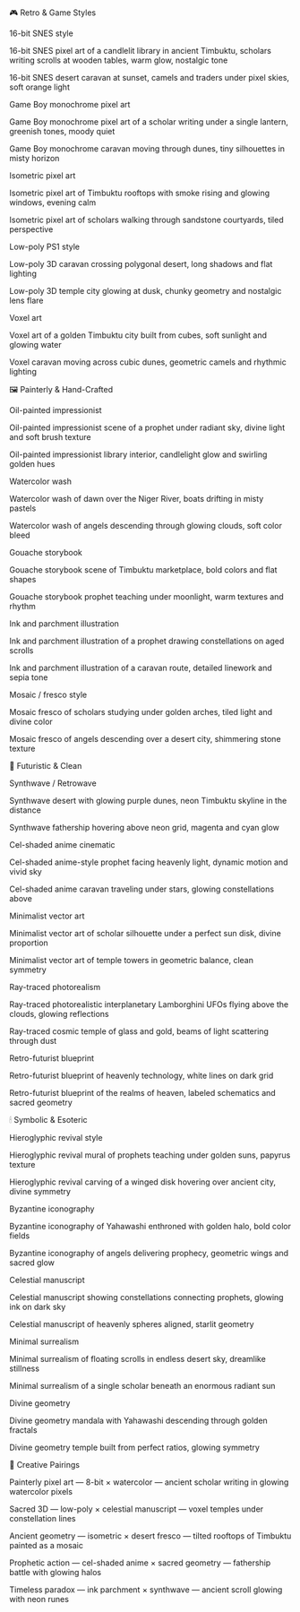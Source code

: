 🎮 Retro & Game Styles

16-bit SNES style

16-bit SNES pixel art of a candlelit library in ancient Timbuktu, scholars writing scrolls at wooden tables, warm glow, nostalgic tone

16-bit SNES desert caravan at sunset, camels and traders under pixel skies, soft orange light

Game Boy monochrome pixel art

Game Boy monochrome pixel art of a scholar writing under a single lantern, greenish tones, moody quiet

Game Boy monochrome caravan moving through dunes, tiny silhouettes in misty horizon

Isometric pixel art

Isometric pixel art of Timbuktu rooftops with smoke rising and glowing windows, evening calm

Isometric pixel art of scholars walking through sandstone courtyards, tiled perspective

Low-poly PS1 style

Low-poly 3D caravan crossing polygonal desert, long shadows and flat lighting

Low-poly 3D temple city glowing at dusk, chunky geometry and nostalgic lens flare

Voxel art

Voxel art of a golden Timbuktu city built from cubes, soft sunlight and glowing water

Voxel caravan moving across cubic dunes, geometric camels and rhythmic lighting

🖼 Painterly & Hand-Crafted

Oil-painted impressionist

Oil-painted impressionist scene of a prophet under radiant sky, divine light and soft brush texture

Oil-painted impressionist library interior, candlelight glow and swirling golden hues

Watercolor wash

Watercolor wash of dawn over the Niger River, boats drifting in misty pastels

Watercolor wash of angels descending through glowing clouds, soft color bleed

Gouache storybook

Gouache storybook scene of Timbuktu marketplace, bold colors and flat shapes

Gouache storybook prophet teaching under moonlight, warm textures and rhythm

Ink and parchment illustration

Ink and parchment illustration of a prophet drawing constellations on aged scrolls

Ink and parchment illustration of a caravan route, detailed linework and sepia tone

Mosaic / fresco style

Mosaic fresco of scholars studying under golden arches, tiled light and divine color

Mosaic fresco of angels descending over a desert city, shimmering stone texture

🌌 Futuristic & Clean

Synthwave / Retrowave

Synthwave desert with glowing purple dunes, neon Timbuktu skyline in the distance

Synthwave fathership hovering above neon grid, magenta and cyan glow

Cel-shaded anime cinematic

Cel-shaded anime-style prophet facing heavenly light, dynamic motion and vivid sky

Cel-shaded anime caravan traveling under stars, glowing constellations above

Minimalist vector art

Minimalist vector art of scholar silhouette under a perfect sun disk, divine proportion

Minimalist vector art of temple towers in geometric balance, clean symmetry

Ray-traced photorealism

Ray-traced photorealistic interplanetary Lamborghini UFOs flying above the clouds, glowing reflections

Ray-traced cosmic temple of glass and gold, beams of light scattering through dust

Retro-futurist blueprint

Retro-futurist blueprint of heavenly technology, white lines on dark grid

Retro-futurist blueprint of the realms of heaven, labeled schematics and sacred geometry

🕯 Symbolic & Esoteric

Hieroglyphic revival style

Hieroglyphic revival mural of prophets teaching under golden suns, papyrus texture

Hieroglyphic revival carving of a winged disk hovering over ancient city, divine symmetry

Byzantine iconography

Byzantine iconography of Yahawashi enthroned with golden halo, bold color fields

Byzantine iconography of angels delivering prophecy, geometric wings and sacred glow

Celestial manuscript

Celestial manuscript showing constellations connecting prophets, glowing ink on dark sky

Celestial manuscript of heavenly spheres aligned, starlit geometry

Minimal surrealism

Minimal surrealism of floating scrolls in endless desert sky, dreamlike stillness

Minimal surrealism of a single scholar beneath an enormous radiant sun

Divine geometry

Divine geometry mandala with Yahawashi descending through golden fractals

Divine geometry temple built from perfect ratios, glowing symmetry

🧭 Creative Pairings

Painterly pixel art — 8-bit × watercolor — ancient scholar writing in glowing watercolor pixels

Sacred 3D — low-poly × celestial manuscript — voxel temples under constellation lines

Ancient geometry — isometric × desert fresco — tilted rooftops of Timbuktu painted as a mosaic

Prophetic action — cel-shaded anime × sacred geometry — fathership battle with glowing halos

Timeless paradox — ink parchment × synthwave — ancient scroll glowing with neon runes